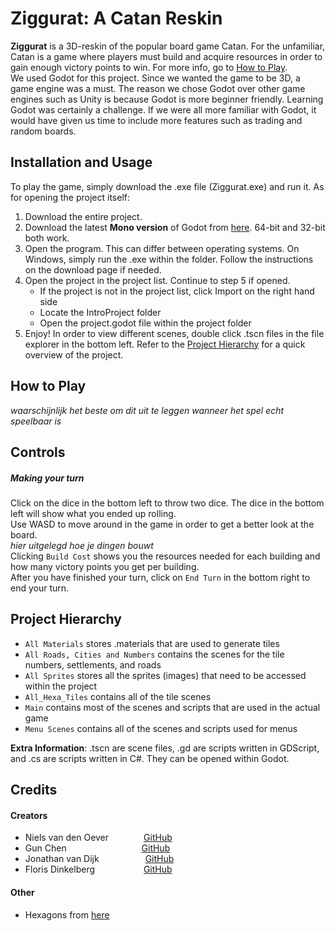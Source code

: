 # Ziggurat: A Catan Reskin
**Ziggurat** is a 3D-reskin of the popular board game Catan. 
For the unfamiliar, Catan is a game where players must build and acquire resources in order to gain enough victory points to win. For more info, go to [How to Play](#play).  
We used Godot for this project. Since we wanted the game to be 3D, a game engine was a must. 
The reason we chose Godot over other game engines such as Unity is because Godot is more beginner friendly.
Learning Godot was certainly a challenge. If we were all more familiar with Godot, it would have given us time to include more features such as trading and random boards.

## Installation and Usage
To play the game, simply download the .exe file (Ziggurat.exe) and run it. As for opening the project itself: 

1. Download the entire project.
2. Download the latest **Mono version** of Godot from [here](https://godotengine.org/). 64-bit and 32-bit both work.
3. Open the program. This can differ between operating systems. On Windows, simply run the .exe within the folder. Follow the instructions on the download page if needed.
4. Open the project in the project list. Continue to step 5 if opened.
     - If the project is not in the project list, click Import on the right hand side
     - Locate the IntroProject folder
     - Open the project.godot file within the project folder
5. Enjoy! In order to view different scenes, double click .tscn files in the file explorer in the bottom left. Refer to the [Project Hierarchy](#proj) for a quick overview of the project.

<a name ="play"></a>
## How to Play
*waarschijnlijk het beste om dit uit te leggen wanneer het spel echt speelbaar is*

## Controls

##### Making your turn
Click on the dice in the bottom left to throw two dice. The dice in the bottom left will show what you ended up rolling.  
Use WASD to move around in the game in order to get a better look at the board.  
*hier uitgelegd hoe je dingen bouwt*  
Clicking `Build Cost` shows you the resources needed for each building and how many victory points you get per building.  
After you have finished your turn, click on `End Turn` in the bottom right to end your turn.




<a name ="proj"></a>
## Project Hierarchy
* `All Materials` stores .materials that are used to generate tiles
* `All Roads, Cities and Numbers` contains the scenes for the tile numbers, settlements, and roads
* `All Sprites` stores all the sprites (images) that need to be accessed within the project
* `All_Hexa_Tiles` contains all of the tile scenes
* `Main` contains most of the scenes and scripts that are used in the actual game
* `Menu Scenes` contains all of the scenes and scripts used for menus 

**Extra Information**: .tscn are scene files, .gd are scripts written in GDScript, and .cs are scripts written in C#. They can be opened within Godot.

## Credits
#### Creators
- Niels van den Oever    [GitHub](https://github.com/n1eles)
- Gun Chen          [GitHub](https://github.com/xGunther)
- Jonathan van Dijk      [GitHub](https://github.com/ThannerJonna)
- Floris Dinkelberg       [GitHub](https://github.com/florisyours)

#### Other
- Hexagons from [here](https://opengameart.org/content/hexagon-kit)
